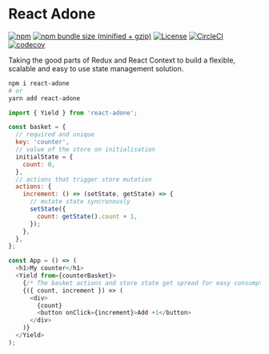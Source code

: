 # React Adone

[![npm](https://img.shields.io/npm/v/react-adone.svg)](https://www.npmjs.com/package/react-adone)
[![npm bundle size (minified + gzip)](https://img.shields.io/bundlephobia/minzip/react-adone.svg)](https://bundlephobia.com/result?p=react-adone)
[![License](https://img.shields.io/:license-MIT-blue.svg)](http://albertogasparin.mit-license.org)
[![CircleCI](https://circleci.com/gh/albertogasparin/react-adone.svg?style=shield&circle-token=17a5f372d198e27098226779bc1afd8fd6a2fb3a)](https://circleci.com/gh/albertogasparin/react-adone)
[![codecov](https://codecov.io/gh/albertogasparin/react-adone/branch/master/graph/badge.svg)](https://codecov.io/gh/albertogasparin/react-adone)

Taking the good parts of Redux and React Context to build a flexible, scalable and easy to use state management solution.

```sh
npm i react-adone
# or
yarn add react-adone
```

```js
import { Yield } from 'react-adone';

const basket = {
  // required and unique
  key: 'counter',
  // value of the store on initialisation
  initialState = {
    count: 0,
  },
  // actions that trigger store mutation
  actions: {
    increment: () => (setState, getState) => {
      // mutate state syncronously
      setState({
        count: getState().count + 1,
      });
    },
  },
};

const App = () => (
  <h1>My counter</h1>
  <Yield from={counterBasket}>
    {/* The basket actions and store state get spread for easy consumption */}
    {({ count, increment }) => (
      <div>
        {count}
        <button onClick={increment}>Add +1</button>
      </div>
    )}
  </Yield>
);
```
